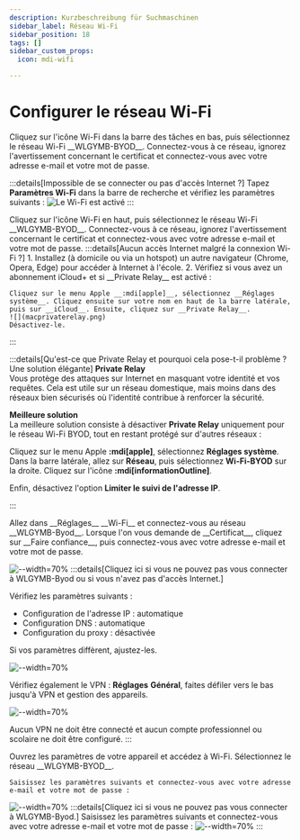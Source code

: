```yaml
---
description: Kurzbeschreibung für Suchmaschinen
sidebar_label: Réseau Wi-Fi
sidebar_position: 18
tags: []
sidebar_custom_props:
  icon: mdi-wifi

---
```


# Configurer le réseau Wi-Fi

<Tabs groupId="os" queryString>
  <TabItem value="win" label="Windows">
  Cliquez sur l'icône Wi-Fi dans la barre des tâches en bas, puis sélectionnez le réseau Wi-Fi __WLGYMB-BYOD__. Connectez-vous à ce réseau, ignorez l'avertissement concernant le certificat et connectez-vous avec votre adresse e-mail et votre mot de passe.

  :::details[Impossible de se connecter ou pas d'accès Internet ?]
    Tapez __Paramètres Wi-Fi__ dans la barre de recherche et vérifiez les paramètres suivants :
    ![Le Wi-Fi est activé](./Netzwerk%20%20und%20Internet.png)
  :::
  </TabItem>
  
  <TabItem value="osx" label="Mac OS">
  Cliquez sur l'icône Wi-Fi en haut, puis sélectionnez le réseau Wi-Fi __WLGYMB-BYOD__. Connectez-vous à ce réseau, ignorez l'avertissement concernant le certificat et connectez-vous avec votre adresse e-mail et votre mot de passe.  
  :::details[Aucun accès Internet malgré la connexion Wi-Fi ?]
    1. Installez (à domicile ou via un hotspot) un autre navigateur (Chrome, Opera, Edge) pour accéder à Internet à l'école.
    2. Vérifiez si vous avez un abonnement iCloud+ et si __Private Relay__ est activé :

    Cliquez sur le menu Apple __:mdi[apple]__, sélectionnez __Réglages système__. Cliquez ensuite sur votre nom en haut de la barre latérale, puis sur __iCloud__. Ensuite, cliquez sur __Private Relay__.
    ![](macprivaterelay.png)
    Désactivez-le.
  :::

:::details[Qu'est-ce que Private Relay et pourquoi cela pose-t-il problème ? Une solution élégante]
**Private Relay**  
Vous protège des attaques sur Internet en masquant votre identité et vos requêtes. Cela est utile sur un réseau domestique, mais moins dans des réseaux bien sécurisés où l'identité contribue à renforcer la sécurité.

**Meilleure solution**  
La meilleure solution consiste à désactiver __Private Relay__ uniquement pour le réseau Wi-Fi BYOD, tout en restant protégé sur d'autres réseaux :

Cliquez sur le menu Apple __:mdi[apple]__, sélectionnez __Réglages système__. Dans la barre latérale, allez sur __Réseau__, puis sélectionnez __Wi-Fi-BYOD__ sur la droite. Cliquez sur l'icône __:mdi[informationOutline]__.

Enfin, désactivez l'option __Limiter le suivi de l'adresse IP__.

:::
</TabItem>

  <TabItem value="ios" label="iOS">
Allez dans __Réglages__ __Wi-Fi__ et connectez-vous au réseau __WLGYMB-Byod__. Lorsque l'on vous demande de __Certificat__, cliquez sur __Faire confiance__, puis connectez-vous avec votre adresse e-mail et votre mot de passe.

![--width=70%](wlanios1.jpeg)
:::details[Cliquez ici si vous ne pouvez pas vous connecter à WLGYMB-Byod ou si vous n'avez pas d'accès Internet.]

Vérifiez les paramètres suivants :

- Configuration de l'adresse IP : automatique
- Configuration DNS : automatique
- Configuration du proxy : désactivée

Si vos paramètres diffèrent, ajustez-les.

![--width=70%](wlanios2.jpeg)

Vérifiez également le VPN : __Réglages__ __Général__, faites défiler vers le bas jusqu'à VPN et gestion des appareils.

![--width=70%](vpnios.jpg)

Aucun VPN ne doit être connecté et aucun compte professionnel ou scolaire ne doit être configuré.
:::

  </TabItem>

  <TabItem value="android" label="Android">
    Ouvrez les paramètres de votre appareil et accédez à Wi-Fi. Sélectionnez le réseau __WLGYMB-BYOD__.
    
    Saisissez les paramètres suivants et connectez-vous avec votre adresse e-mail et votre mot de passe :
  ![--width=70%](WLAN-Android-Standard.png)
:::details[Cliquez ici si vous ne pouvez pas vous connecter à WLGYMB-Byod.]
Saisissez les paramètres suivants et connectez-vous avec votre adresse e-mail et votre mot de passe :
![--width=70%](WLAN-Android-erweitert.png)
:::
  </TabItem>
</Tabs>
